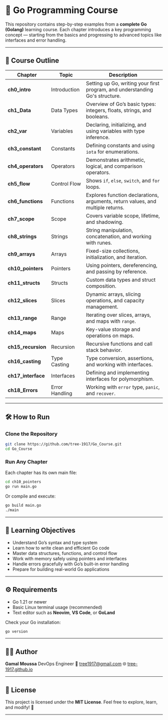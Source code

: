 # 🐹 Go Programming Course

This repository contains step-by-step examples from a **complete Go (Golang)** learning course.
Each chapter introduces a key programming concept — starting from the basics and progressing to advanced topics like interfaces and error handling.

---

## 📘 Course Outline

| Chapter            | Topic          | Description                                                                     |
| ------------------ | -------------- | ------------------------------------------------------------------------------- |
| **ch0_intro**      | Introduction   | Setting up Go, writing your first program, and understanding Go's structure.    |
| **ch1_Data**       | Data Types     | Overview of Go’s basic types: integers, floats, strings, and booleans.          |
| **ch2_var**        | Variables      | Declaring, initializing, and using variables with type inference.               |
| **ch3_constant**   | Constants      | Defining constants and using `iota` for enumerations.                           |
| **ch4_operators**  | Operators      | Demonstrates arithmetic, logical, and comparison operators.                     |
| **ch5_flow**       | Control Flow   | Shows `if`, `else`, `switch`, and `for` loops.                                  |
| **ch6_functions**  | Functions      | Explores function declarations, arguments, return values, and multiple returns. |
| **ch7_scope**      | Scope          | Covers variable scope, lifetime, and shadowing.                                 |
| **ch8_strings**    | Strings        | String manipulation, concatenation, and working with runes.                     |
| **ch9_arrays**     | Arrays         | Fixed-size collections, initialization, and iteration.                          |
| **ch10_pointers**  | Pointers       | Using pointers, dereferencing, and passing by reference.                        |
| **ch11_structs**   | Structs        | Custom data types and struct composition.                                       |
| **ch12_slices**    | Slices         | Dynamic arrays, slicing operations, and capacity management.                    |
| **ch13_range**     | Range          | Iterating over slices, arrays, and maps with `range`.                           |
| **ch14_maps**      | Maps           | Key-value storage and operations on maps.                                       |
| **ch15_recursion** | Recursion      | Recursive functions and call stack behavior.                                    |
| **ch16_casting**   | Type Casting   | Type conversion, assertions, and working with interfaces.                       |
| **ch17_interface** | Interfaces     | Defining and implementing interfaces for polymorphism.                          |
| **ch18_Errors**    | Error Handling | Working with `error` type, `panic`, and `recover`.                              |

---

## 🛠️ How to Run

### Clone the Repository

```bash
git clone https://github.com/tree-1917/Go_Course.git
cd Go_Course
```

### Run Any Chapter

Each chapter has its own main file:

```bash
cd ch10_pointers
go run main.go
```

Or compile and execute:

```bash
go build main.go
./main
```

---

## 🧠 Learning Objectives

* Understand Go’s syntax and type system
* Learn how to write clean and efficient Go code
* Master data structures, functions, and control flow
* Work with memory safely using pointers and interfaces
* Handle errors gracefully with Go’s built-in error handling
* Prepare for building real-world Go applications

---

## ⚙️ Requirements

* Go 1.21 or newer
* Basic Linux terminal usage (recommended)
* Text editor such as **Neovim**, **VS Code**, or **GoLand**

Check your Go installation:

```bash
go version
```

---

## 🧑‍💻 Author

**Gamal Moussa**
DevOps Engineer 
📧 [tree1917@gmail.com](mailto:tree1917@gmail.com)
🌐 [tree-1917.github.io](https://tree-1917.github.io/tree-1917/)

---

## 🏁 License

This project is licensed under the **MIT License**.
Feel free to explore, learn, and modify! 🚀

---


